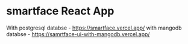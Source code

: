 # smartface React App

With postgresql databse - https://smartface.vercel.app/
with mangodb databse - https://samrtface-ui-with-mangodb.vercel.app/
